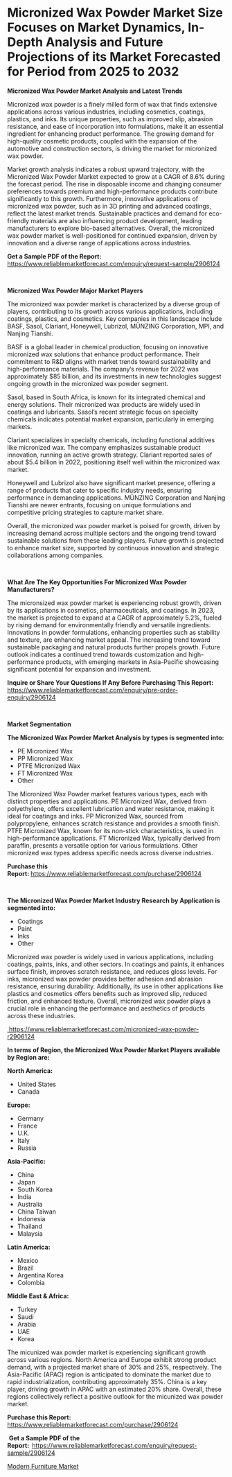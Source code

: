<p><h1>Micronized Wax Powder Market Size Focuses on Market Dynamics, In-Depth Analysis and Future Projections of its Market Forecasted for Period from 2025 to 2032</h1></p><p><strong>Micronized Wax Powder Market Analysis and Latest Trends</strong></p>
<p><p>Micronized wax powder is a finely milled form of wax that finds extensive applications across various industries, including cosmetics, coatings, plastics, and inks. Its unique properties, such as improved slip, abrasion resistance, and ease of incorporation into formulations, make it an essential ingredient for enhancing product performance. The growing demand for high-quality cosmetic products, coupled with the expansion of the automotive and construction sectors, is driving the market for micronized wax powder.</p><p>Market growth analysis indicates a robust upward trajectory, with the Micronized Wax Powder Market expected to grow at a CAGR of 8.6% during the forecast period. The rise in disposable income and changing consumer preferences towards premium and high-performance products contribute significantly to this growth. Furthermore, innovative applications of micronized wax powder, such as in 3D printing and advanced coatings, reflect the latest market trends. Sustainable practices and demand for eco-friendly materials are also influencing product development, leading manufacturers to explore bio-based alternatives. Overall, the micronized wax powder market is well-positioned for continued expansion, driven by innovation and a diverse range of applications across industries.</p></p>
<p><strong>Get a Sample PDF of the Report:&nbsp;</strong> <a href="https://www.reliablemarketforecast.com/enquiry/request-sample/2906124?utm_campaign=2325&utm_medium=2&utm_source=Github&utm_content=ia&utm_term=12032025&utm_id=micronized-wax-powder">https://www.reliablemarketforecast.com/enquiry/request-sample/2906124</a></p>
<p>&nbsp;</p>
<p><strong>Micronized Wax Powder Major Market Players</strong></p>
<p><p>The micrоnized wax powder market is characterized by a diverse group of players, contributing to its growth across various applications, including coatings, plastics, and cosmetics. Key companies in this landscape include BASF, Sasol, Clariant, Honeywell, Lubrizol, MÜNZING Corporation, MPI, and Nanjing Tianshi.</p><p>BASF is a global leader in chemical production, focusing on innovative micrоnized wax solutions that enhance product performance. Their commitment to R&D aligns with market trends toward sustainability and high-performance materials. The company’s revenue for 2022 was approximately $85 billion, and its investments in new technologies suggest ongoing growth in the micrоnized wax powder segment.</p><p>Sasol, based in South Africa, is known for its integrated chemical and energy solutions. Their micrоnized wax products are widely used in coatings and lubricants. Sasol’s recent strategic focus on specialty chemicals indicates potential market expansion, particularly in emerging markets.</p><p>Clariant specializes in specialty chemicals, including functional additives like micrоnized wax. The company emphasizes sustainable product innovation, running an active growth strategy. Clariant reported sales of about $5.4 billion in 2022, positioning itself well within the micrоnized wax market.</p><p>Honeywell and Lubrizol also have significant market presence, offering a range of products that cater to specific industry needs, ensuring performance in demanding applications. MÜNZING Corporation and Nanjing Tianshi are newer entrants, focusing on unique formulations and competitive pricing strategies to capture market share.</p><p>Overall, the micrоnized wax powder market is poised for growth, driven by increasing demand across multiple sectors and the ongoing trend toward sustainable solutions from these leading players. Future growth is projected to enhance market size, supported by continuous innovation and strategic collaborations among companies.</p></p>
<p>&nbsp;</p>
<p><strong>What Are The Key Opportunities For Micronized Wax Powder Manufacturers?</strong></p>
<p><p>The micronsized wax powder market is experiencing robust growth, driven by its applications in cosmetics, pharmaceuticals, and coatings. In 2023, the market is projected to expand at a CAGR of approximately 5.2%, fueled by rising demand for environmentally friendly and versatile ingredients. Innovations in powder formulations, enhancing properties such as stability and texture, are enhancing market appeal. The increasing trend toward sustainable packaging and natural products further propels growth. Future outlook indicates a continued trend towards customization and high-performance products, with emerging markets in Asia-Pacific showcasing significant potential for expansion and investment.</p></p>
<p><strong>Inquire or Share Your Questions If Any Before Purchasing This Report:</strong> <a href="https://www.reliablemarketforecast.com/enquiry/pre-order-enquiry/2906124?utm_campaign=2325&utm_medium=2&utm_source=Github&utm_content=ia&utm_term=12032025&utm_id=micronized-wax-powder">https://www.reliablemarketforecast.com/enquiry/pre-order-enquiry/2906124</a></p>
<p>&nbsp;</p>
<p><strong>Market Segmentation</strong></p>
<p><strong>The Micronized Wax Powder Market Analysis by types is segmented into:</strong></p>
<p><ul><li>PE Micronized Wax</li><li>PP Micronized Wax</li><li>PTFE Micronized Wax</li><li>FT Micronized Wax</li><li>Other</li></ul></p>
<p><p>The Micronized Wax Powder market features various types, each with distinct properties and applications. PE Micronized Wax, derived from polyethylene, offers excellent lubrication and water resistance, making it ideal for coatings and inks. PP Micronized Wax, sourced from polypropylene, enhances scratch resistance and provides a smooth finish. PTFE Micronized Wax, known for its non-stick characteristics, is used in high-performance applications. FT Micronized Wax, typically derived from paraffin, presents a versatile option for various formulations. Other micronized wax types address specific needs across diverse industries.</p></p>
<p><strong>Purchase this Report:&nbsp;</strong><a href="https://www.reliablemarketforecast.com/purchase/2906124?utm_campaign=2325&utm_medium=2&utm_source=Github&utm_content=ia&utm_term=12032025&utm_id=micronized-wax-powder">https://www.reliablemarketforecast.com/purchase/2906124</a></p>
<p>&nbsp;</p>
<p><strong>The Micronized Wax Powder Market Industry Research by Application is segmented into:</strong></p>
<p><ul><li>Coatings</li><li>Paint</li><li>Inks</li><li>Other</li></ul></p>
<p><p>Micronized wax powder is widely used in various applications, including coatings, paints, inks, and other sectors. In coatings and paints, it enhances surface finish, improves scratch resistance, and reduces gloss levels. For inks, micronized wax powder provides better adhesion and abrasion resistance, ensuring durability. Additionally, its use in other applications like plastics and cosmetics offers benefits such as improved slip, reduced friction, and enhanced texture. Overall, micronized wax powder plays a crucial role in enhancing the performance and aesthetics of products across these industries.</p></p>
<p><a href="https://www.reliablemarketforecast.com/micronized-wax-powder-r2906124?utm_campaign=2325&utm_medium=2&utm_source=Github&utm_content=ia&utm_term=12032025&utm_id=micronized-wax-powder">&nbsp;https://www.reliablemarketforecast.com/micronized-wax-powder-r2906124</a></p>
<p><strong>In terms of Region, the Micronized Wax Powder Market Players available by Region are:</strong></p>
<p>
    <p> <strong> North America: </strong>
        <ul>
            <li>United States</li>
            <li>Canada</li>
        </ul>
        </p> 
    <p> <strong> Europe: </strong>
        <ul>
            <li>Germany</li>
            <li>France</li>
            <li>U.K.</li>
            <li>Italy</li>
            <li>Russia</li>
        </ul>
        </p> 
    <p> <strong> Asia-Pacific: </strong>
        <ul>
            <li>China</li>
            <li>Japan</li>
            <li>South Korea</li>
            <li>India</li>
            <li>Australia</li>
            <li>China Taiwan</li>
            <li>Indonesia</li>
            <li>Thailand</li>
            <li>Malaysia</li>
        </ul>
        </p> 
    <p> <strong> Latin America: </strong>
        <ul>
            <li>Mexico</li>
            <li>Brazil</li>
            <li>Argentina Korea</li>
            <li>Colombia</li>
        </ul>
        </p> 
    <p> <strong> Middle East & Africa: </strong>
        <ul>
            <li>Turkey</li>
            <li>Saudi</li>
            <li>Arabia</li>
            <li>UAE</li>
            <li>Korea</li>
        </ul>
    </p>
    </p>
<p><p>The micunized wax powder market is experiencing significant growth across various regions. North America and Europe exhibit strong product demand, with a projected market share of 30% and 25%, respectively. The Asia-Pacific (APAC) region is anticipated to dominate the market due to rapid industrialization, contributing approximately 35%. China is a key player, driving growth in APAC with an estimated 20% share. Overall, these regions collectively reflect a positive outlook for the micunized wax powder market.</p></p>
<p><strong>Purchase this Report: </strong><a href="https://www.reliablemarketforecast.com/purchase/2906124?utm_campaign=2325&utm_medium=2&utm_source=Github&utm_content=ia&utm_term=12032025&utm_id=micronized-wax-powder">https://www.reliablemarketforecast.com/purchase/2906124</a></p>
<p>&nbsp;<strong>Get a Sample PDF of the Report:&nbsp;&nbsp;</strong><a href="https://www.reliablemarketforecast.com/enquiry/request-sample/2906124?utm_campaign=2325&utm_medium=2&utm_source=Github&utm_content=ia&utm_term=12032025&utm_id=micronized-wax-powder">https://www.reliablemarketforecast.com/enquiry/request-sample/2906124</a></p>
<p><strong></strong></p>
<p><p><a href="https://github.com/gitfwelday/Market-Research-Report-List-1/blob/main/modern-furniture-market.md?utm_campaign=2325&utm_medium=2&utm_source=Github&utm_content=ia&utm_term=12032025&utm_id=micronized-wax-powder">Modern Furniture Market</a></p></p>